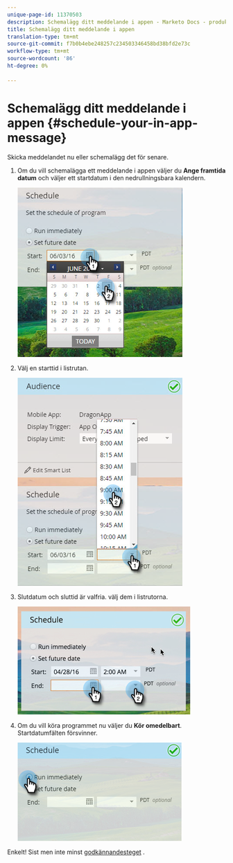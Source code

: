 ```yaml
---
unique-page-id: 11370503
description: Schemalägg ditt meddelande i appen - Marketo Docs - produktdokumentation
title: Schemalägg ditt meddelande i appen
translation-type: tm+mt
source-git-commit: f7b0b4ebe248257c234503346458bd38bfd2e73c
workflow-type: tm+mt
source-wordcount: '86'
ht-degree: 0%

---
```



# Schemalägg ditt meddelande i appen {#schedule-your-in-app-message}

Skicka meddelandet nu eller schemalägg det för senare.

1. Om du vill schemalägga ett meddelande i appen väljer du **Ange framtida datum** och väljer ett startdatum i den nedrullningsbara kalendern.

   ![](assets/schedule-your-in-app-message-1.png)

1. Välj en starttid i listrutan.

   ![](assets/schedule-your-in-app-message-2.png)

1. Slutdatum och sluttid är valfria. välj dem i listrutorna.

   ![](assets/schedule-your-in-app-message-3.png)

1. Om du vill köra programmet nu väljer du **Kör omedelbart**. Startdatumfälten försvinner.

   ![](assets/schedule-your-in-app-message-4.png)

Enkelt! Sist men inte minst [godkännandesteget](approve-your-in-app-message.md) .
